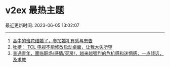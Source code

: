 # v2ex 最热主题

最近更新时间: 2023-06-05 13:02:07

--- 
1. [高中的班花结婚了，参加婚礼有感与忠告](https://www.v2ex.com/t/945765) 
2. [吐槽： TCL 电视不能修改启动桌面，让我大失所望](https://www.v2ex.com/t/945781) 
3. [普通青年，面临职场/感情/买房/，越来越强烈的危机感和迷惘感，一点倾诉，及求教](https://www.v2ex.com/t/945791) 
